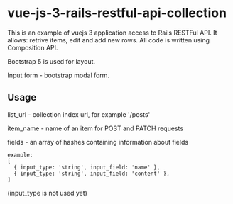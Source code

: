 # vue-js-3-rails-restful-api-collection

This is an example of vuejs 3 application access to Rails RESTFul API. It allows: retrive items, edit and add new rows.
All code is written using Composition API.

Bootstrap 5 is used for layout.

Input form - bootstrap modal form.

## Usage

list_url - collection index url, for example '/posts'

item_name - name of an item for POST and PATCH requests

fields - an array of hashes containing information about fields

    example:
    [
      { input_type: 'string', input_field: 'name' },
      { input_type: 'string', input_field: 'content' },
    ]
(input_type is not used yet)
